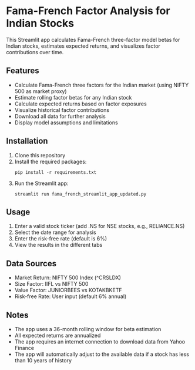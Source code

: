 
# Fama-French Factor Analysis for Indian Stocks

This Streamlit app calculates Fama-French three-factor model betas for Indian stocks, estimates expected returns,
and visualizes factor contributions over time.

## Features

- Calculate Fama-French three factors for the Indian market (using NIFTY 500 as market proxy)
- Estimate rolling factor betas for any Indian stock
- Calculate expected returns based on factor exposures
- Visualize historical factor contributions
- Download all data for further analysis
- Display model assumptions and limitations

## Installation

1. Clone this repository
2. Install the required packages:
   ```
   pip install -r requirements.txt
   ```
3. Run the Streamlit app:
   ```
   streamlit run fama_french_streamlit_app_updated.py
   ```

## Usage

1. Enter a valid stock ticker (add .NS for NSE stocks, e.g., RELIANCE.NS)
2. Select the date range for analysis
3. Enter the risk-free rate (default is 6%)
4. View the results in the different tabs

## Data Sources

- Market Return: NIFTY 500 Index (^CRSLDX)
- Size Factor: IIFL vs NIFTY 500
- Value Factor: JUNIORBEES vs KOTAKBKETF
- Risk-free Rate: User input (default 6% annual)

## Notes

- The app uses a 36-month rolling window for beta estimation
- All expected returns are annualized
- The app requires an internet connection to download data from Yahoo Finance
- The app will automatically adjust to the available data if a stock has less than 10 years of history
